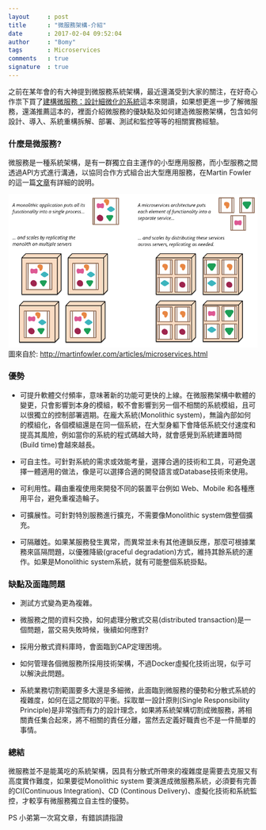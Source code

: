 ```yaml
---
layout     : post
title      : "微服務架構-介紹"
date       : 2017-02-04 09:52:04
author     : "Bomy"
tags       : Microservices
comments   : true
signature  : true
---
```

之前在某年會的有大神提到微服務系統架構，最近還滿受到大家的關注，在好奇心作祟下買了[建構微服務：設計細微化的系統](http://www.books.com.tw/products/0010719805)這本來閱讀，如果想更進一步了解微服務，還滿推薦這本的，裡面介紹微服務的優缺點及如何建造微服務架構，包含如何設計、導入、系統重構拆解、部署、測試和監控等等的相關實務經驗。

### 什麼是微服務?
微服務是一種系統架構，是有一群獨立自主運作的小型應用服務，而小型服務之間透過API方式進行溝通，以協同合作方式組合出大型應用服務，在Martin Fowler的這一篇[文章](http://martinfowler.com/articles/microservices.html)有詳細的說明。

![Alt text](/public/image/Microservices.png)
圖來自於: http://martinfowler.com/articles/microservices.html

### 優勢
* 可提升軟體交付頻率，意味著新的功能可更快的上線。在微服務架構中軟體的變更，只會影響到本身的模組，較不會影響到另一個不相關的系統模組，且可以很獨立的控制部署週期。在龐大系統(Monolithic system)，無論內部如何的模組化，各個模組還是在同一個系統，在大型身軀下會降低系統交付速度和提高其風險，例如當你的系統的程式碼越大時，就會感覺到系統建置時間(Build time)會越來越長。

* 可自主性。可針對系統的需求或效能考量，選擇合適的技術和工具，可避免選擇一體適用的做法，像是可以選擇合適的開發語言或Database技術來使用。

* 可利用性。藉由重複使用來開發不同的裝置平台例如 Web、Mobile 和各種應用平台，避免重複造輪子。

* 可擴展性。可針對特別服務進行擴充，不需要像Monolithic system做整個擴充。

* 可隔離姓。如果某服務發生異常，而異常並未有其他連鎖反應，那麼可根據業務來區隔問題，以優雅降級(graceful degradation)方式，維持其餘系統的運作。如果是Monolithic system系統，就有可能整個系統掛點。

### 缺點及面臨問題
* 測試方式變為更為複雜。

* 微服務之間的資料交換，如何處理分散式交易(distributed transaction)是一個問題，當交易失敗時候，後續如何應對?

* 採用分散式資料庫時，會面臨到CAP定理困境。

* 如何管理各個微服務所採用技術架構，不過Docker虛擬化技術出現，似乎可以解決此問題。

* 系統業務切割範圍要多大還是多細微，此面臨到微服務的優勢和分散式系統的複雜度，如何在這之間取的平衡。採取單一設計原則(Single Responsibility Principle)是非常強而有力的設計理念，如果將系統架構切割成微服務，將相關責任集合起來，將不相關的責任分離，當然去定義好職責也不是一件簡單的事情。

### 總結
微服務並不是能萬吃的系統架構，因具有分散式所帶來的複雜度是需要去克服又有高度實作難度，如果要從Monolithic system 要演進成微服務系統，必須要有完善的CI(Continuous Integration)、CD (Continous Delivery)、虛擬化技術和系統監控，才較享有微服務獨立自主性的優勢。

PS 小弟第一次寫文章，有錯誤請指證
